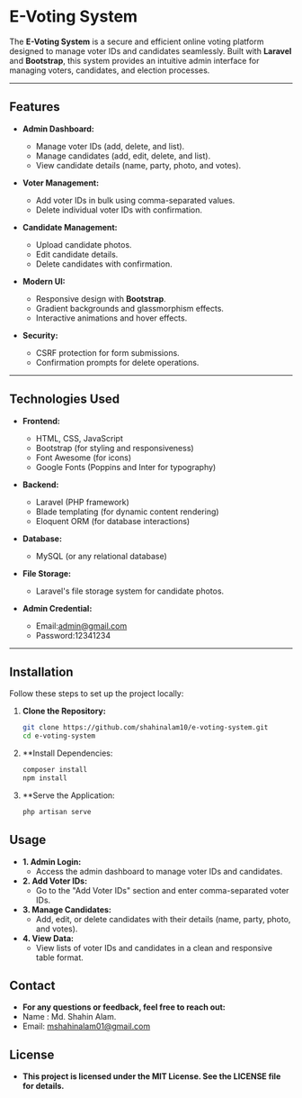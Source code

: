 # E-Voting System


The **E-Voting System** is a secure and efficient online voting platform designed to manage voter IDs and candidates seamlessly. Built with **Laravel** and **Bootstrap**, this system provides an intuitive admin interface for managing voters, candidates, and election processes.

---

## **Features**

- **Admin Dashboard:**
  - Manage voter IDs (add, delete, and list).
  - Manage candidates (add, edit, delete, and list).
  - View candidate details (name, party, photo, and votes).

- **Voter Management:**
  - Add voter IDs in bulk using comma-separated values.
  - Delete individual voter IDs with confirmation.

- **Candidate Management:**
  - Upload candidate photos.
  - Edit candidate details.
  - Delete candidates with confirmation.

- **Modern UI:**
  - Responsive design with **Bootstrap**.
  - Gradient backgrounds and glassmorphism effects.
  - Interactive animations and hover effects.

- **Security:**
  - CSRF protection for form submissions.
  - Confirmation prompts for delete operations.

---

## **Technologies Used**

- **Frontend:**
  - HTML, CSS, JavaScript
  - Bootstrap (for styling and responsiveness)
  - Font Awesome (for icons)
  - Google Fonts (Poppins and Inter for typography)

- **Backend:**
  - Laravel (PHP framework)
  - Blade templating (for dynamic content rendering)
  - Eloquent ORM (for database interactions)

- **Database:**
  - MySQL (or any relational database)

- **File Storage:**
  - Laravel's file storage system for candidate photos.
- **Admin Credential:**
   - Email:admin@gmail.com
   - Password:12341234 

---

## **Installation**

Follow these steps to set up the project locally:

1. **Clone the Repository:**
   ```bash
   git clone https://github.com/shahinalam10/e-voting-system.git
   cd e-voting-system
2. **Install Dependencies:
   ```bash
   composer install
   npm install
3. **Serve the Application:
   ```bash
   php artisan serve
## **Usage**
- **1. Admin Login:**
    - Access the admin dashboard to manage voter IDs and candidates.
- **2. Add Voter IDs:**
    - Go to the "Add Voter IDs" section and enter comma-separated voter IDs.
-  **3. Manage Candidates:**
    -  Add, edit, or delete candidates with their details (name, party, photo, and votes).
-   **4. View Data:**
    -   View lists of voter IDs and candidates in a clean and responsive table format.
## **Contact**
-  **For any questions or feedback, feel free to reach out:**
  - Name : Md. Shahin Alam.
  - Email: mshahinalam01@gmail.com
    
 ## **License**
- **This project is licensed under the MIT License. See the LICENSE file for details.**

     
      
